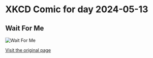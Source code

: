 
# XKCD Comic for day 2024-05-13

## Wait For Me

![Wait For Me](https://imgs.xkcd.com/comics/wait_for_me.jpg "Opening dialogue by Scott")

[Visit the original page](https://xkcd.com/57/)
